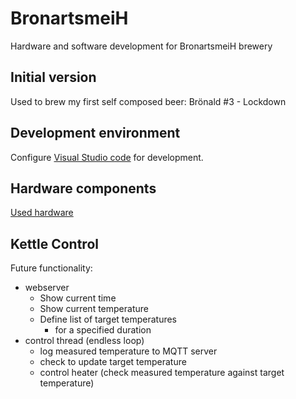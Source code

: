 # BronartsmeiH

Hardware and software development for BronartsmeiH brewery

## Initial version

Used to brew my first self composed beer: Brönald #3 - Lockdown

## Development environment

Configure [Visual Studio code](devenv.md) for development.

## Hardware components

[Used hardware](hardware/README.md)

## Kettle Control

Future functionality:

* webserver
  * Show current time
  * Show current temperature
  * Define list of target temperatures
    * for a specified duration
* control thread (endless loop)
  * log measured temperature to MQTT server
  * check to update target temperature
  * control heater (check measured temperature against target temperature)
